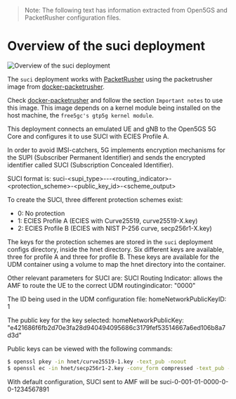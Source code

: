 > Note: The following text has information extracted from Open5GS and PacketRusher configuration files.

# Overview of the suci deployment

![Overview of the suci deployment](../../misc/diagrams/internal-packetrusher.png)

The `suci` deployment works with [PacketRusher](https://github.com/HewlettPackard/PacketRusher) using the packetrusher image from [docker-packetrusher](https://github.com/Borjis131/docker-packetrusher).

Check [docker-packetrusher](https://github.com/Borjis131/docker-packetrusher) and follow the section `Important notes` to use this image. This image depends on a kernel module being installed on the host machine, the `free5gc's gtp5g kernel module`.

This deployment connects an emulated UE and gNB to the Open5GS 5G Core and configures it to use SUCI with ECIES Profile A.

In order to avoid IMSI-catchers, 5G implements encryption mechanisms for the SUPI (Subscriber Permanent Identifier) and sends the encrypted identifier called SUCI (Subscription Concealed Identifier).

SUCI format is: suci-<supi_type>-<MCC>-<MNC>-<routing_indicator>-<protection_scheme>-<public_key_id>-<scheme_output>

To create the SUCI, three different protection schemes exist:
- 0: No protection
- 1: ECIES Profile A (ECIES with Curve25519, curve25519-X.key)
- 2: ECIES Profile B (ECIES with NIST P-256 curve, secp256r1-X.key)

The keys for the protection schemes are stored in the `suci` deployment configs directory, inside the hnet directory. Six different keys are available, three for profile A and three for profile B. These keys are available for the UDM container using a volume to map the hnet directory into the container.

Other relevant parameters for SUCI are:
SUCI Routing Indicator: allows the AMF to route the UE to the correct UDM
routingindicator: "0000"

The ID being used in the UDM configuration file:
homeNetworkPublicKeyID: 1

The public key for the key selected:
homeNetworkPublicKey: "e421686f6fb2d70e3fa28d940494095686c3179fef53514667a6ed106b8a7d3d"

Public keys can be viewed with the following commands:

```bash
$ openssl pkey -in hnet/curve25519-1.key -text_pub -noout
$ openssl ec -in hnet/secp256r1-2.key -conv_form compressed -text_pub -noout
```

With default configuration, SUCI sent to AMF will be suci-0-001-01-0000-0-0-1234567891
